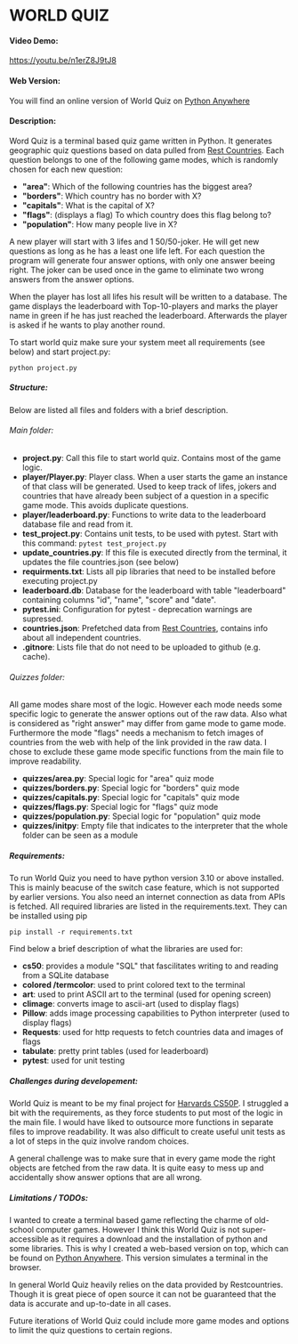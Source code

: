 # WORLD QUIZ

#### Video Demo:

https://youtu.be/n1erZ8J9tJ8

#### Web Version:

You will find an online version of World Quiz on [Python Anywhere](kluengels.pythonanywhere.com)

#### Description:

Word Quiz is a terminal based quiz game written in Python. It generates geographic quiz questions based on data pulled from [Rest Countries](https://restcountries.com/). Each question belongs to one of the following game modes, which is randomly chosen for each new question:

- **"area"**: Which of the following countries has the biggest area?
- **"borders"**: Which country has no border with X?
- **"capitals"**: What is the capital of X?
- **"flags"**: (displays a flag) To which country does this flag belong to?
- **"population"**: How many people live in X?

A new player will start with 3 lifes and 1 50/50-joker. He will get new questions as long as he has a least one life left. For each question the program will generate four answer options, with only one answer beeing right. The joker can be used once in the game to eliminate two wrong answers from the answer options.

When the player has lost all lifes his result will be written to a database. The game displays the leaderboard with Top-10-players and marks the player name in green if he has just reached the leaderboard. Afterwards the player is asked if he wants to play another round.

To start world quiz make sure your system meet all requirements (see below) and start project.py:

    python project.py

##### Structure:

Below are listed all files and folders with a brief description.

###### Main folder:

- **project.py**: Call this file to start world quiz. Contains most of the game logic.
- **player/Player.py**: Player class. When a user starts the game an instance of that class will be generated. Used to keep track of lifes, jokers and countries that have already been subject of a question in a specific game mode. This avoids duplicate questions.
- **player/leaderboard.py**: Functions to write data to the leaderboard database file and read from it.
- **test_project.py**: Contains unit tests, to be used with pytest. Start with this command: `pytest test_project.py`
- **update_countries.py**: If this file is executed directly from the terminal, it updates the file countries.json (see below)
- **requirments.txt**: Lists all pip libraries that need to be installed before executing project.py
- **leaderboard.db**: Database for the leaderboard with table "leaderboard" containing columns "id", "name", "score" and "date".
- **pytest.ini**: Configuration for pytest - deprecation warnings are supressed.
- **countries.json**: Prefetched data from [Rest Countries](https://restcountries.com/), contains info about all independent countries.
- **.gitnore**: Lists file that do not need to be uploaded to github (e.g. cache).

###### Quizzes folder:

All game modes share most of the logic. However each mode needs some specific logic to generate the answer options out of the raw data. Also what is considered as "right answer" may differ from game mode to game mode. Furthermore the mode "flags" needs a mechanism to fetch images of countries from the web with help of the link provided in the raw data. I chose to exclude these game mode specific functions from the main file to improve readability.

- **quizzes/area.py**: Special logic for "area" quiz mode
- **quizzes/borders.py**: Special logic for "borders" quiz mode
- **quizzes/capitals.py**: Special logic for "capitals" quiz mode
- **quizzes/flags.py**: Special logic for "flags" quiz mode
- **quizzes/population.py**: Special logic for "population" quiz mode
- **quizzes/**init**py**: Empty file that indicates to the interpreter that the whole folder can be seen as a module

##### Requirements:

To run World Quiz you need to have python version 3.10 or above installed. This is mainly beacuse of the switch case feature, which is not supported by earlier versions. You also need an internet connection as data from APIs is fetched. All required libraries are listed in the requirements.text. They can be installed using pip

    pip install -r requirements.txt

Find below a brief description of what the libraries are used for:

- **cs50**: provides a module "SQL" that fascilitates writing to and reading from a SQLite database
- **colored /termcolor**: used to print colored text to the terminal
- **art**: used to print ASCII art to the terminal (used for opening screen)
- **climage**: converts image to ascii-art (used to display flags)
- **Pillow**: adds image processing capabilities to Python interpreter (used to display flags)
- **Requests**: used for http requests to fetch countries data and images of flags
- **tabulate**: pretty print tables (used for leaderboard)
- **pytest**: used for unit testing

##### Challenges during developement:

World Quiz is meant to be my final project for [Harvards CS50P](https://cs50.harvard.edu/python/2022/). I struggled a bit with the requirements, as they force students to put most of the logic in the main file. I would have liked to outsource more functions in separate files to improve readability. It was also difficult to create useful unit tests as a lot of steps in the quiz involve random choices.

A general challenge was to make sure that in every game mode the right objects are fetched from the raw data. It is quite easy to mess up and accidentally show answer options that are all wrong.

##### Limitations / TODOs:

I wanted to create a terminal based game reflecting the charme of old-school computer games. However I think this World Quiz is not super-accessible as it requires a download and the installation of python and some libraries. This is why I created a web-based version on top, which can be found on [Python Anywhere](kluengels.pythonanywhere.com). This version simulates a terminal in the browser.

In general World Quiz heavily relies on the data provided by Restcountries. Though it is great piece of open source it can not be guaranteed that the data is accurate and up-to-date in all cases.

Future iterations of World Quiz could include more game modes and options to limit the quiz questions to certain regions.
